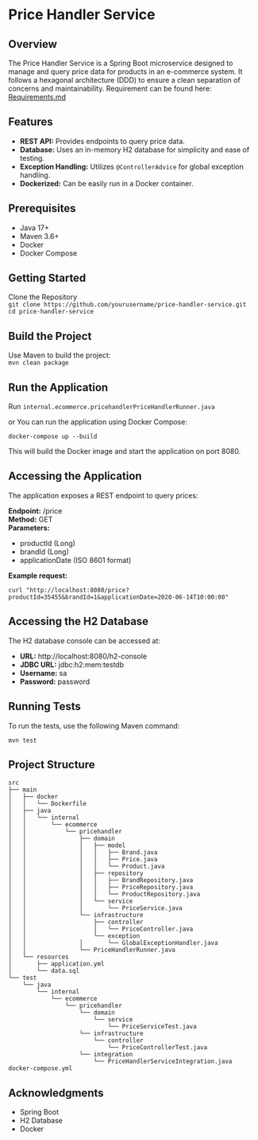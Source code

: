 # Price Handler Service
## Overview
The Price Handler Service is a Spring Boot microservice designed to manage and query price data for products in an 
e-commerce system. It follows a hexagonal architecture (DDD) to ensure a clean separation of concerns and maintainability. 
Requirement can be found here: [Requirements.md](Requirements.md)

## Features
- **REST API:** Provides endpoints to query price data.
- **Database:** Uses an in-memory H2 database for simplicity and ease of testing.
- **Exception Handling:** Utilizes `@ControllerAdvice` for global exception handling.
- **Dockerized:** Can be easily run in a Docker container.

## Prerequisites
- Java 17+
- Maven 3.6+
- Docker
- Docker Compose

## Getting Started
Clone the Repository </br>
`git clone https://github.com/yourusername/price-handler-service.git` </br>
`cd price-handler-service`

## Build the Project
Use Maven to build the project:</br>
`mvn clean package`

## Run the Application
Run `internal.ecommerce.pricehandlerPriceHandlerRunner.java`

or You can run the application using Docker Compose:</br>

`docker-compose up --build` </br>

This will build the Docker image and start the application on port 8080.

## Accessing the Application
The application exposes a REST endpoint to query prices:

**Endpoint:** /price </br>
**Method:** GET </br>
**Parameters:**
- productId (Long)
- brandId (Long)
- applicationDate (ISO 8601 format)

**Example request:**

`curl "http://localhost:8080/price?productId=35455&brandId=1&applicationDate=2020-06-14T10:00:00"`

## Accessing the H2 Database
The H2 database console can be accessed at:

- **URL:** http://localhost:8080/h2-console
- **JDBC URL:** jdbc:h2:mem:testdb
- **Username:** sa
- **Password:** password

## Running Tests
To run the tests, use the following Maven command: </br>

`mvn test`

## Project Structure
```src
src
├── main
│   ├── docker
│   │   └── Dockerfile
│   ├── java
│   │   └── internal
│   │       └── ecommerce
│   │           └── pricehandler
│   │               ├── domain
│   │               │   ├── model
│   │               │   │   ├── Brand.java
│   │               │   │   ├── Price.java
│   │               │   │   └── Product.java
│   │               │   ├── repository
│   │               │   │   ├── BrandRepository.java
│   │               │   │   ├── PriceRepository.java
│   │               │   │   └── ProductRepository.java
│   │               │   └── service
│   │               │       └── PriceService.java
│   │               └── infrastructure
│   │                   ├── controller
│   │                   │   └── PriceController.java
│   │                   └── exception
│   │               │       └── GlobalExceptionHandler.java
│   │               └── PriceHandlerRunner.java
│   └── resources
│       ├── application.yml
│       └── data.sql
└── test
    └── java
        └── internal
            └── ecommerce
                └── pricehandler
                    └── domain
                        └── service
                            └── PriceServiceTest.java
                    └── infrastructure
                        └── controller
                            └── PriceControllerTest.java
                    └── integration
                        └── PriceHandlerServiceIntegration.java
docker-compose.yml

```

## Acknowledgments
- Spring Boot
- H2 Database
- Docker